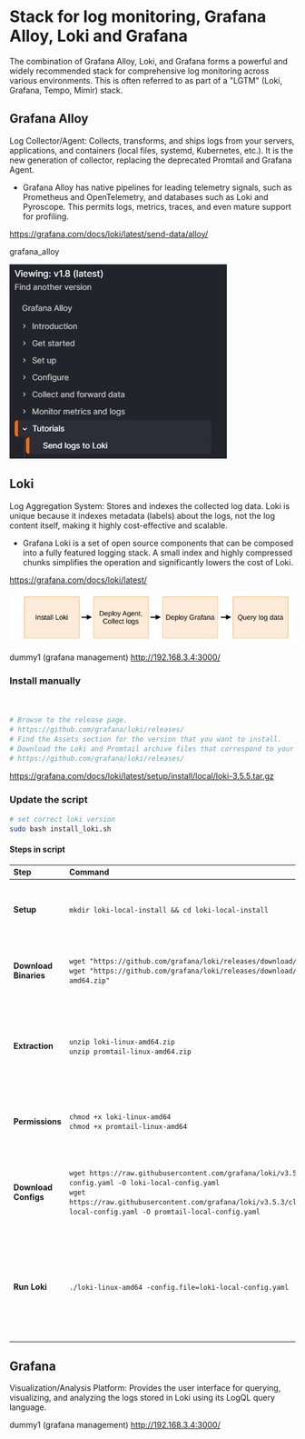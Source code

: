 # Stack for log monitoring, Grafana Alloy, Loki and Grafana

The combination of Grafana Alloy, Loki, and Grafana forms a powerful and widely recommended stack for comprehensive log monitoring across various environments. 
This is often referred to as part of a "LGTM" (Loki, Grafana, Tempo, Mimir) stack.

## Grafana Alloy

Log Collector/Agent: Collects, transforms, and ships logs from your servers, applications, and containers (local files, systemd, Kubernetes, etc.). It is the new generation of collector, replacing the deprecated Promtail and Grafana Agent.

* Grafana Alloy has native pipelines for leading telemetry signals, such as Prometheus and OpenTelemetry, and databases such as Loki and Pyroscope. This permits logs, metrics, traces, and even mature support for profiling.

https://grafana.com/docs/loki/latest/send-data/alloy/

grafana_alloy

![grafana_alloy](https://github.com/spawnmarvel/linux-and-azure/blob/main/azure-extra-linux-vm/granfana-alloy-loki-grafana/images/grafana_alloy.jpg)

## Loki

Log Aggregation System: Stores and indexes the collected log data. Loki is unique because it indexes metadata (labels) about the logs, not the log content itself, making it highly cost-effective and scalable.

* Grafana Loki is a set of open source components that can be composed into a fully featured logging stack. A small index and highly compressed chunks simplifies the operation and significantly lowers the cost of Loki.

https://grafana.com/docs/loki/latest/

![loki](https://github.com/spawnmarvel/linux-and-azure/blob/main/azure-extra-linux-vm/granfana-alloy-loki-grafana/images/loki.png)

dummy1 (grafana management)
http://192.168.3.4:3000/


### Install manually

```bash


# Browse to the release page.
# https://github.com/grafana/loki/releases/
# Find the Assets section for the version that you want to install.
# Download the Loki and Promtail archive files that correspond to your system.
# https://github.com/grafana/loki/releases/

```
https://grafana.com/docs/loki/latest/setup/install/local/loki-3.5.5.tar.gz

### Update the script

```bash
# set correct loki version
sudo bash install_loki.sh

```
#### Steps in script

| Step | Command | Purpose |
| :--- | :--- | :--- |
| **Setup** | `mkdir loki-local-install && cd loki-local-install` | Creates the working directory and changes the current location to it. |
| **Download Binaries** | `wget "https://github.com/grafana/loki/releases/download/v3.5.3/loki-linux-amd64.zip"`<br>`wget "https://github.com/grafana/loki/releases/download/v3.5.3/promtail-linux-amd64.zip"` | Downloads the Loki and Promtail zip archives for **Linux x64 (amd64)**. |
| **Extraction** | `unzip loki-linux-amd64.zip`<br>`unzip promtail-linux-amd64.zip` | Extracts the executable binaries (`loki-linux-amd64` and `promtail-linux-amd64`) from the archives. |
| **Permissions** | `chmod +x loki-linux-amd64`<br>`chmod +x promtail-linux-amd64` | Grants **execute permission** to the downloaded binaries. |
| **Download Configs** | `wget https://raw.githubusercontent.com/grafana/loki/v3.5.3/cmd/loki/loki-local-config.yaml -O loki-local-config.yaml`<br>`wget https://raw.githubusercontent.com/grafana/loki/v3.5.3/clients/cmd/promtail/promtail-local-config.yaml -O promtail-local-config.yaml` | Downloads the necessary **version-specific** local configuration files. |
| **Run Loki** | `./loki-linux-amd64 -config.file=loki-local-config.yaml` | Executes the **Loki binary**, pointing it to the downloaded local configuration file to start the log aggregation service. |



## Grafana

Visualization/Analysis Platform: Provides the user interface for querying, visualizing, and analyzing the logs stored in Loki using its LogQL query language.

dummy1 (grafana management)
http://192.168.3.4:3000/